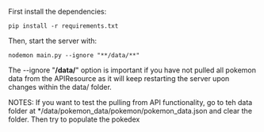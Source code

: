 First install the dependencies:
```
pip install -r requirements.txt
```
Then, start the server with:
```
nodemon main.py --ignore "**/data/**"
```

The --ignore "**/data/**" option is important if you have not pulled all pokemon
data from the APIResource as it will keep restarting the server upon changes
within the data/ folder.


NOTES:
If you want to test the pulling from API functionality, go to teh data folder at
*/data/pokemon_data/pokemon/pokemon_data.json and clear the folder.
Then try to populate the pokedex
